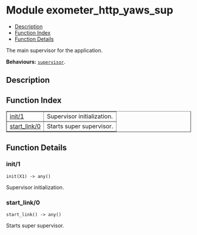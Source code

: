 

# Module exometer_http_yaws_sup #
* [Description](#description)
* [Function Index](#index)
* [Function Details](#functions)

The main supervisor for the application.

__Behaviours:__ [`supervisor`](supervisor.md).

<a name="description"></a>

## Description ##
<a name="index"></a>

## Function Index ##


<table width="100%" border="1" cellspacing="0" cellpadding="2" summary="function index"><tr><td valign="top"><a href="#init-1">init/1</a></td><td>
Supervisor initialization.</td></tr><tr><td valign="top"><a href="#start_link-0">start_link/0</a></td><td>
Starts super supervisor.</td></tr></table>


<a name="functions"></a>

## Function Details ##

<a name="init-1"></a>

### init/1 ###

`init(X1) -> any()`

Supervisor initialization.

<a name="start_link-0"></a>

### start_link/0 ###

`start_link() -> any()`

Starts super supervisor.

